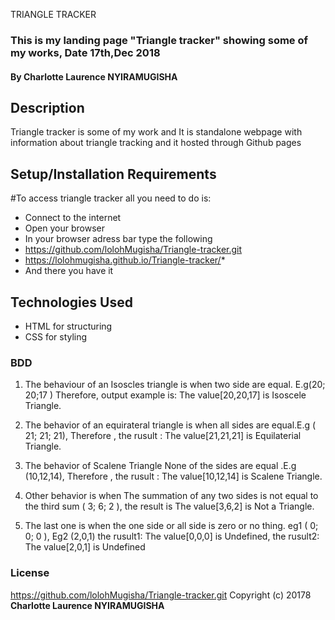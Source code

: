 TRIANGLE TRACKER
### This is my landing page "Triangle tracker" showing some of my works, Date 17th,Dec 2018
#### By **Charlotte Laurence NYIRAMUGISHA**
## Description
Triangle tracker is some of my work and It is standalone webpage with information about triangle tracking and it hosted through Github pages
## Setup/Installation Requirements
#To access triangle tracker all you need to do is:
* Connect to the internet
* Open your browser
* In your browser adress bar type the following
* https://github.com/lolohMugisha/Triangle-tracker.git
* https://lolohmugisha.github.io/Triangle-tracker/*
* And there you have it
## Technologies Used
* HTML for structuring
* CSS for styling

### BDD

1. The behaviour of an Isoscles triangle is when two side are equal. E.g(20; 20;17 ) Therefore, output example is: The value[20,20,17] is Isoscele Triangle.
2. The behavior of an equirateral triangle is when all sides are equal.E.g ( 21; 21; 21), Therefore , the rusult : The value[21,21,21] is Equilaterial Triangle.
3. The behavior of  Scalene Triangle   None of the sides are equal .E.g (10,12,14),  Therefore , the rusult : The value[10,12,14] is Scalene Triangle.

4. Other behavior is when The summation of any two sides is not equal to the third sum ( 3; 6; 2 ), the result is The value[3,6,2] is Not a Triangle.

5. The last one is when the one side or all side is zero or no thing. eg1 ( 0; 0; 0 ), Eg2 (2,0,1) the rusult1: The value[0,0,0] is Undefined, the rusult2: The value[2,0,1] is Undefined

### License
https://github.com/lolohMugisha/Triangle-tracker.git
Copyright (c) 20178   **Charlotte Laurence NYIRAMUGISHA**
